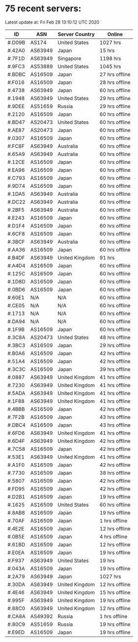 # 75 recent servers:

Latest update at: Fri Feb 28 13:10:12 UTC 2020

| ID | ASN | Server Country | Online |
| -- | --- | -------------- | ------ |
| #.D09B | AS174 | United States | 1027 hrs |
| #.42A0 | AS63949 | Japan | 15 hrs |
| #.7F1D | AS63949 | Singapore | 1198 hrs |
| #.9FC3 | AS53889 | United States | 1045 hrs |
| #.BDBC | AS16509 | Japan | 27 hrs offline |
| #.F016 | AS16509 | Japan | 28 hrs offline |
| #.4738 | AS63949 | Japan | 60 hrs offline |
| #.1948 | AS63949 | United States | 29 hrs offline |
| #.9DEE | AS51659 | Russia | 29 hrs offline |
| #.2120 | AS16509 | Japan | 60 hrs offline |
| #.BD47 | AS20473 | United States | 60 hrs offline |
| #.AE87 | AS20473 | Japan | 60 hrs offline |
| #.0307 | AS16509 | Japan | 60 hrs offline |
| #.FC8F | AS63949 | Australia | 60 hrs offline |
| #.65A9 | AS63949 | Australia | 60 hrs offline |
| #.12CE | AS16509 | Japan | 60 hrs offline |
| #.EA96 | AS16509 | Japan | 60 hrs offline |
| #.C793 | AS16509 | Japan | 60 hrs offline |
| #.9D74 | AS16509 | Japan | 60 hrs offline |
| #.1DA5 | AS63949 | Australia | 60 hrs offline |
| #.DC22 | AS63949 | Australia | 60 hrs offline |
| #.2BF5 | AS63949 | Australia | 60 hrs offline |
| #.E243 | AS16509 | Japan | 60 hrs offline |
| #.D1F4 | AS16509 | Japan | 60 hrs offline |
| #.6CF8 | AS16509 | Japan | 60 hrs offline |
| #.3BCF | AS63949 | Australia | 60 hrs offline |
| #.AA36 | AS16509 | Japan | 60 hrs offline |
| #.B4DF | AS63949 | United Kingdom | 91 hrs |
| #.A4D4 | AS16509 | Japan | 60 hrs offline |
| #.125C | AS16509 | Japan | 60 hrs offline |
| #.1D8D | AS16509 | Japan | 60 hrs offline |
| #.0BD6 | AS16509 | Japan | 60 hrs offline |
| #.60E1 | N/A | N/A | 60 hrs offline |
| #.CE05 | N/A | N/A | 60 hrs offline |
| #.1713 | N/A | N/A | 60 hrs offline |
| #.DA94 | N/A | N/A | 60 hrs offline |
| #.1F9B | AS16509 | Japan | 60 hrs offline |
| #.3C8A | AS20473 | United States | 48 hrs offline |
| #.3BC3 | AS16509 | Japan | 29 hrs offline |
| #.B0A6 | AS16509 | Japan | 42 hrs offline |
| #.51A4 | AS16509 | Japan | 42 hrs offline |
| #.3C3C | AS16509 | Japan | 39 hrs offline |
| #.0887 | AS63949 | United Kingdom | 41 hrs offline |
| #.7230 | AS63949 | United Kingdom | 41 hrs offline |
| #.5ADA | AS63949 | United Kingdom | 41 hrs offline |
| #.1F88 | AS63949 | United Kingdom | 41 hrs offline |
| #.4BBB | AS16509 | Japan | 42 hrs offline |
| #.7F2B | AS16509 | Japan | 43 hrs offline |
| #.DBC4 | AS16509 | Japan | 43 hrs offline |
| #.6FD6 | AS63949 | United Kingdom | 41 hrs offline |
| #.6D4F | AS63949 | United Kingdom | 42 hrs offline |
| #.7C58 | AS16509 | Japan | 42 hrs offline |
| #.53E1 | AS63949 | United Kingdom | 41 hrs offline |
| #.A1F0 | AS16509 | Japan | 42 hrs offline |
| #.7730 | AS16509 | Japan | 38 hrs offline |
| #.5807 | AS16509 | Japan | 42 hrs offline |
| #.FD95 | AS16509 | Japan | 42 hrs offline |
| #.D2B1 | AS16509 | Japan | 19 hrs offline |
| #.1625 | AS16509 | United States | 60 hrs offline |
| #.8AB8 | AS16509 | Japan | 19 hrs offline |
| #.70AF | AS16509 | Japan | 1 hrs offline |
| #.4E2E | AS16509 | Japan | 12 hrs offline |
| #.0B5E | AS16509 | Japan | 4 hrs offline |
| #.61BD | AS16509 | Japan | 12 hrs offline |
| #.E0EA | AS16509 | Japan | 19 hrs offline |
| #.F937 | AS63949 | United States | 19 hrs |
| #.043A | AS16509 | Japan | 19 hrs offline |
| #.2A79 | AS63949 | Japan | 1027 hrs |
| #.30DA | AS63949 | United Kingdom | 12 hrs offline |
| #.4E46 | AS63949 | United Kingdom | 15 hrs offline |
| #.995F | AS63949 | United Kingdom | 19 hrs offline |
| #.88C0 | AS63949 | United Kingdom | 12 hrs offline |
| #.CA8A | AS49392 | Russia | 1 hrs offline |
| #.80C9 | AS51659 | Russia | 19 hrs offline |
| #.E9ED | AS16509 | Japan | 19 hrs offline |

